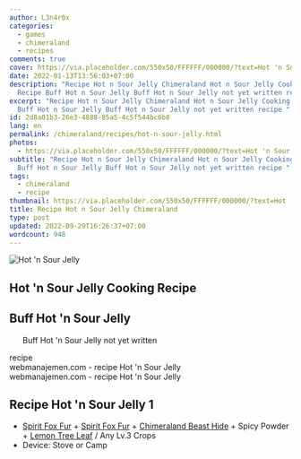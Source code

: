```yaml
---
author: L3n4r0x
categories:
  - games
  - chimeraland
  - recipes
comments: true
cover: https://via.placeholder.com/550x50/FFFFFF/000000/?text=Hot 'n Sour Jelly
date: 2022-01-13T13:56:03+07:00
description: "Recipe Hot n Sour Jelly Chimeraland Hot n Sour Jelly Cooking
  Recipe Buff Hot n Sour Jelly Buff Hot n Sour Jelly not yet written recipe "
excerpt: "Recipe Hot n Sour Jelly Chimeraland Hot n Sour Jelly Cooking Recipe
  Buff Hot n Sour Jelly Buff Hot n Sour Jelly not yet written recipe "
id: 2d8a01b3-26e3-4888-85a5-4c5f544bc6b8
lang: en
permalink: /chimeraland/recipes/hot-n-sour-jelly.html
photos:
  - https://via.placeholder.com/550x50/FFFFFF/000000/?text=Hot 'n Sour Jelly
subtitle: "Recipe Hot n Sour Jelly Chimeraland Hot n Sour Jelly Cooking Recipe
  Buff Hot n Sour Jelly Buff Hot n Sour Jelly not yet written recipe "
tags:
  - chimeraland
  - recipe
thumbnail: https://via.placeholder.com/550x50/FFFFFF/000000/?text=Hot 'n Sour Jelly
title: Recipe Hot n Sour Jelly Chimeraland
type: post
updated: 2022-09-29T16:26:37+07:00
wordcount: 948
---
```


<link
  rel="stylesheet"
  href="https://rawcdn.githack.com/dimaslanjaka/Web-Manajemen/870a349/css/bootstrap-5-3-0-alpha3-wrapper.css"
/>
<section id="bootstrap-wrapper">
  <div data-bs-theme="dark">
    <div class="card mb-2">
      <div class="card-body">
        <div class="row g-0">
          <div class="col-sm-4 position-relative mb-2">
            <img
              src="https://via.placeholder.com/600"
              class="card-img fit-cover w-100 h-100"
              alt="Hot &#x27;n Sour Jelly"
              data-fancybox="true"
            />
          </div>
          <div class="col-sm-8 mb-2">
            <div class="card-body">
              <div class="d-flex flex-row align-items-center mb-3">
                <h2 class="fs-5">Hot &#x27;n Sour Jelly Cooking Recipe</h2>
              </div>
              <h2 class="card-title fs-5">Buff Hot &#x27;n Sour Jelly</h2>
              <div class="card-text">
                <ul>
                  Buff Hot &#x27;n Sour Jelly not yet written
                </ul>
              </div>
              <span class="badge rounded-pill">recipe</span>
            </div>
            <div class="card-footer text-end text-muted mt-auto">
              webmanajemen.com - recipe Hot &#x27;n Sour Jelly
            </div>
          </div>
        </div>
      </div>
      <div class="card-footer text-end text-muted">
        webmanajemen.com - recipe Hot &#x27;n Sour Jelly
      </div>
    </div>
    <div class="row mb-2">
      <div class="col-12 col-lg-6 recipe-item mb-2">
        <div class="card">
          <div class="card-body">
            <h2 class="card-title fs-5">Recipe Hot &#x27;n Sour Jelly 1</h2>
            <div class="card-text">
              <ul>
                <li>
                  <a
                    class="text-decoration-none text-primary"
                    href="/chimeraland/materials/spirit-fox-fur.html"
                    >Spirit Fox Fur</a
                  ><span> + </span
                  ><a
                    class="text-decoration-none text-primary"
                    href="/chimeraland/materials/spirit-fox-fur.html"
                    >Spirit Fox Fur</a
                  ><span> + </span
                  ><a
                    class="text-decoration-none text-primary"
                    href="/chimeraland/materials/chimeraland-beast-hide.html"
                    >Chimeraland Beast Hide</a
                  ><span> + </span>Spicy Powder<span> + </span
                  ><a
                    class="text-decoration-none text-primary"
                    href="/chimeraland/materials/lemon-tree-leaf.html"
                    >Lemon Tree Leaf</a
                  ><span> / </span>Any Lv.3 Crops
                </li>
                <li>Device: Stove or Camp</li>
              </ul>
            </div>
          </div>
        </div>
      </div>
    </div>
  </div>
</section>